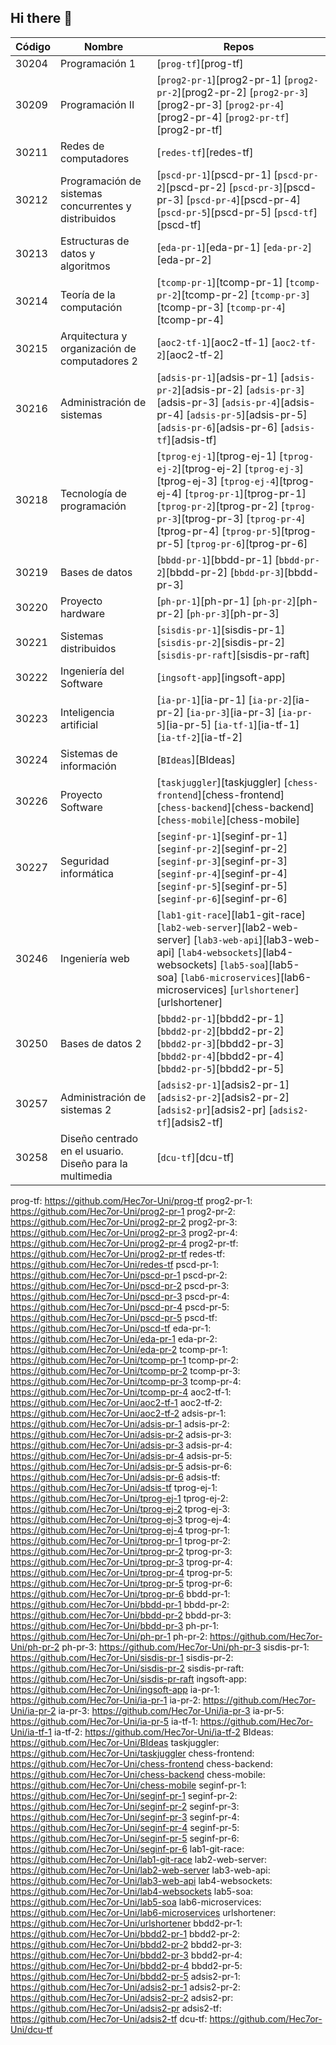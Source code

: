 ## Hi there 👋

<!--

**Here are some ideas to get you started:**

🙋‍♀️ A short introduction - what is your organization all about?
🌈 Contribution guidelines - how can the community get involved?
👩‍💻 Useful resources - where can the community find your docs? Is there anything else the community should know?
🍿 Fun facts - what does your team eat for breakfast?
🧙 Remember, you can do mighty things with the power of [Markdown](https://docs.github.com/github/writing-on-github/getting-started-with-writing-and-formatting-on-github/basic-writing-and-formatting-syntax)
-->

| Código | Nombre | Repos |
| ------ | ------ | ----- |
|  30204 | Programación 1 | [`prog-tf`][prog-tf] |
|  30209 | Programación II | [`prog2-pr-1`][prog2-pr-1] [`prog2-pr-2`][prog2-pr-2] [`prog2-pr-3`][prog2-pr-3] [`prog2-pr-4`][prog2-pr-4] [`prog2-pr-tf`][prog2-pr-tf] |
|  30211 | Redes de computadores | [`redes-tf`][redes-tf] |
|  30212 | Programación de sistemas concurrentes y distribuidos | [`pscd-pr-1`][pscd-pr-1] [`pscd-pr-2`][pscd-pr-2] [`pscd-pr-3`][pscd-pr-3] [`pscd-pr-4`][pscd-pr-4] [`pscd-pr-5`][pscd-pr-5] [`pscd-tf`][pscd-tf] |
|  30213 | Estructuras de datos y algoritmos | [`eda-pr-1`][eda-pr-1] [`eda-pr-2`][eda-pr-2] |
|  30214 | Teoría de la computación   | [`tcomp-pr-1`][tcomp-pr-1] [`tcomp-pr-2`][tcomp-pr-2] [`tcomp-pr-3`][tcomp-pr-3] [`tcomp-pr-4`][tcomp-pr-4] |
|  30215 | Arquitectura y organización de computadores 2 | [`aoc2-tf-1`][aoc2-tf-1] [`aoc2-tf-2`][aoc2-tf-2] |
|  30216 | Administración de sistemas | [`adsis-pr-1`][adsis-pr-1] [`adsis-pr-2`][adsis-pr-2] [`adsis-pr-3`][adsis-pr-3] [`adsis-pr-4`][adsis-pr-4] [`adsis-pr-5`][adsis-pr-5] [`adsis-pr-6`][adsis-pr-6] [`adsis-tf`][adsis-tf] |
|  30218 | Tecnología de programación | [`tprog-ej-1`][tprog-ej-1] [`tprog-ej-2`][tprog-ej-2] [`tprog-ej-3`][tprog-ej-3] [`tprog-ej-4`][tprog-ej-4] [`tprog-pr-1`][tprog-pr-1] [`tprog-pr-2`][tprog-pr-2] [`tprog-pr-3`][tprog-pr-3] [`tprog-pr-4`][tprog-pr-4] [`tprog-pr-5`][tprog-pr-5] [`tprog-pr-6`][tprog-pr-6] |
|  30219 | Bases de datos | [`bbdd-pr-1`][bbdd-pr-1] [`bbdd-pr-2`][bbdd-pr-2] [`bbdd-pr-3`][bbdd-pr-3] |
|  30220 | Proyecto hardware | [`ph-pr-1`][ph-pr-1] [`ph-pr-2`][ph-pr-2] [`ph-pr-3`][ph-pr-3] |
|  30221 | Sistemas distribuidos | [`sisdis-pr-1`][sisdis-pr-1] [`sisdis-pr-2`][sisdis-pr-2] [`sisdis-pr-raft`][sisdis-pr-raft] |
|  30222 | Ingeniería del Software | [`ingsoft-app`][ingsoft-app]        |
|  30223 | Inteligencia artificial | [`ia-pr-1`][ia-pr-1] [`ia-pr-2`][ia-pr-2] [`ia-pr-3`][ia-pr-3] [`ia-pr-5`][ia-pr-5] [`ia-tf-1`][ia-tf-1] [`ia-tf-2`][ia-tf-2] |
|  30224 | Sistemas de información | [`BIdeas`][BIdeas]             |
|  30226 | Proyecto Software | [`taskjuggler`][taskjuggler] [`chess-frontend`][chess-frontend] [`chess-backend`][chess-backend] [`chess-mobile`][chess-mobile] |
|  30227 | Seguridad informática | [`seginf-pr-1`][seginf-pr-1] [`seginf-pr-2`][seginf-pr-2] [`seginf-pr-3`][seginf-pr-3] [`seginf-pr-4`][seginf-pr-4] [`seginf-pr-5`][seginf-pr-5] [`seginf-pr-6`][seginf-pr-6] |
|  30246 | Ingeniería web | [`lab1-git-race`][lab1-git-race] [`lab2-web-server`][lab2-web-server] [`lab3-web-api`][lab3-web-api] [`lab4-websockets`][lab4-websockets] [`lab5-soa`][lab5-soa] [`lab6-microservices`][lab6-microservices] [`urlshortener`][urlshortener] |
|  30250 | Bases de datos 2 | [`bbdd2-pr-1`][bbdd2-pr-1] [`bbdd2-pr-2`][bbdd2-pr-2] [`bbdd2-pr-3`][bbdd2-pr-3] [`bbdd2-pr-4`][bbdd2-pr-4] [`bbdd2-pr-5`][bbdd2-pr-5] |
|  30257 | Administración de sistemas 2 | [`adsis2-pr-1`][adsis2-pr-1] [`adsis2-pr-2`][adsis2-pr-2] [`adsis2-pr`][adsis2-pr] [`adsis2-tf`][adsis2-tf] |
|  30258 | Diseño centrado en el usuario. Diseño para la multimedia | [`dcu-tf`][dcu-tf] |

<!-- Enlaces -->
prog-tf:        https://github.com/Hec7or-Uni/prog-tf
prog2-pr-1:     https://github.com/Hec7or-Uni/prog2-pr-1 
prog2-pr-2:     https://github.com/Hec7or-Uni/prog2-pr-2 
prog2-pr-3:     https://github.com/Hec7or-Uni/prog2-pr-3 
prog2-pr-4:     https://github.com/Hec7or-Uni/prog2-pr-4 
prog2-pr-tf:    https://github.com/Hec7or-Uni/prog2-pr-tf
redes-tf:       https://github.com/Hec7or-Uni/redes-tf
pscd-pr-1:      https://github.com/Hec7or-Uni/pscd-pr-1 
pscd-pr-2:      https://github.com/Hec7or-Uni/pscd-pr-2 
pscd-pr-3:      https://github.com/Hec7or-Uni/pscd-pr-3 
pscd-pr-4:      https://github.com/Hec7or-Uni/pscd-pr-4 
pscd-pr-5:      https://github.com/Hec7or-Uni/pscd-pr-5 
pscd-tf:        https://github.com/Hec7or-Uni/pscd-tf
eda-pr-1:       https://github.com/Hec7or-Uni/eda-pr-1 
eda-pr-2:       https://github.com/Hec7or-Uni/eda-pr-2 
tcomp-pr-1:     https://github.com/Hec7or-Uni/tcomp-pr-1 
tcomp-pr-2:     https://github.com/Hec7or-Uni/tcomp-pr-2 
tcomp-pr-3:     https://github.com/Hec7or-Uni/tcomp-pr-3 
tcomp-pr-4:     https://github.com/Hec7or-Uni/tcomp-pr-4 
aoc2-tf-1:      https://github.com/Hec7or-Uni/aoc2-tf-1
aoc2-tf-2:      https://github.com/Hec7or-Uni/aoc2-tf-2
adsis-pr-1:     https://github.com/Hec7or-Uni/adsis-pr-1 
adsis-pr-2:     https://github.com/Hec7or-Uni/adsis-pr-2 
adsis-pr-3:     https://github.com/Hec7or-Uni/adsis-pr-3 
adsis-pr-4:     https://github.com/Hec7or-Uni/adsis-pr-4 
adsis-pr-5:     https://github.com/Hec7or-Uni/adsis-pr-5 
adsis-pr-6:     https://github.com/Hec7or-Uni/adsis-pr-6 
adsis-tf:       https://github.com/Hec7or-Uni/adsis-tf
tprog-ej-1:     https://github.com/Hec7or-Uni/tprog-ej-1
tprog-ej-2:     https://github.com/Hec7or-Uni/tprog-ej-2 
tprog-ej-3:     https://github.com/Hec7or-Uni/tprog-ej-3
tprog-ej-4:     https://github.com/Hec7or-Uni/tprog-ej-4
tprog-pr-1:     https://github.com/Hec7or-Uni/tprog-pr-1 
tprog-pr-2:     https://github.com/Hec7or-Uni/tprog-pr-2 
tprog-pr-3:     https://github.com/Hec7or-Uni/tprog-pr-3 
tprog-pr-4:     https://github.com/Hec7or-Uni/tprog-pr-4 
tprog-pr-5:     https://github.com/Hec7or-Uni/tprog-pr-5 
tprog-pr-6:     https://github.com/Hec7or-Uni/tprog-pr-6 
bbdd-pr-1:      https://github.com/Hec7or-Uni/bbdd-pr-1 
bbdd-pr-2:      https://github.com/Hec7or-Uni/bbdd-pr-2 
bbdd-pr-3:      https://github.com/Hec7or-Uni/bbdd-pr-3 
ph-pr-1:        https://github.com/Hec7or-Uni/ph-pr-1 
ph-pr-2:        https://github.com/Hec7or-Uni/ph-pr-2 
ph-pr-3:        https://github.com/Hec7or-Uni/ph-pr-3 
sisdis-pr-1:    https://github.com/Hec7or-Uni/sisdis-pr-1 
sisdis-pr-2:    https://github.com/Hec7or-Uni/sisdis-pr-2 
sisdis-pr-raft: https://github.com/Hec7or-Uni/sisdis-pr-raft 
ingsoft-app:    https://github.com/Hec7or-Uni/ingsoft-app
ia-pr-1:        https://github.com/Hec7or-Uni/ia-pr-1 
ia-pr-2:        https://github.com/Hec7or-Uni/ia-pr-2 
ia-pr-3:        https://github.com/Hec7or-Uni/ia-pr-3 
ia-pr-5:        https://github.com/Hec7or-Uni/ia-pr-5 
ia-tf-1:        https://github.com/Hec7or-Uni/ia-tf-1
ia-tf-2:        https://github.com/Hec7or-Uni/ia-tf-2
BIdeas:         https://github.com/Hec7or-Uni/BIdeas
taskjuggler:        https://github.com/Hec7or-Uni/taskjuggler
chess-frontend:     https://github.com/Hec7or-Uni/chess-frontend 
chess-backend:      https://github.com/Hec7or-Uni/chess-backend
chess-mobile:       https://github.com/Hec7or-Uni/chess-mobile
seginf-pr-1:        https://github.com/Hec7or-Uni/seginf-pr-1 
seginf-pr-2:        https://github.com/Hec7or-Uni/seginf-pr-2 
seginf-pr-3:        https://github.com/Hec7or-Uni/seginf-pr-3 
seginf-pr-4:        https://github.com/Hec7or-Uni/seginf-pr-4 
seginf-pr-5:        https://github.com/Hec7or-Uni/seginf-pr-5 
seginf-pr-6:        https://github.com/Hec7or-Uni/seginf-pr-6 
lab1-git-race:      https://github.com/Hec7or-Uni/lab1-git-race
lab2-web-server:    https://github.com/Hec7or-Uni/lab2-web-server
lab3-web-api:       https://github.com/Hec7or-Uni/lab3-web-api
lab4-websockets:    https://github.com/Hec7or-Uni/lab4-websockets
lab5-soa:           https://github.com/Hec7or-Uni/lab5-soa
lab6-microservices: https://github.com/Hec7or-Uni/lab6-microservices
urlshortener:       https://github.com/Hec7or-Uni/urlshortener
bbdd2-pr-1:         https://github.com/Hec7or-Uni/bbdd2-pr-1 
bbdd2-pr-2:         https://github.com/Hec7or-Uni/bbdd2-pr-2 
bbdd2-pr-3:         https://github.com/Hec7or-Uni/bbdd2-pr-3 
bbdd2-pr-4:         https://github.com/Hec7or-Uni/bbdd2-pr-4 
bbdd2-pr-5:         https://github.com/Hec7or-Uni/bbdd2-pr-5 
adsis2-pr-1: https://github.com/Hec7or-Uni/adsis2-pr-1 
adsis2-pr-2: https://github.com/Hec7or-Uni/adsis2-pr-2 
adsis2-pr: https://github.com/Hec7or-Uni/adsis2-pr
adsis2-tf: https://github.com/Hec7or-Uni/adsis2-tf
dcu-tf: https://github.com/Hec7or-Uni/dcu-tf
